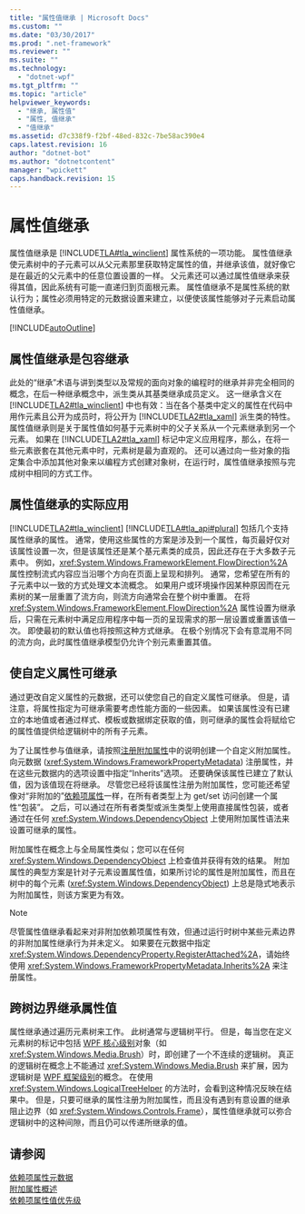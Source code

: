 ```yaml
---
title: "属性值继承 | Microsoft Docs"
ms.custom: ""
ms.date: "03/30/2017"
ms.prod: ".net-framework"
ms.reviewer: ""
ms.suite: ""
ms.technology: 
  - "dotnet-wpf"
ms.tgt_pltfrm: ""
ms.topic: "article"
helpviewer_keywords: 
  - "继承, 属性值"
  - "属性, 值继承"
  - "值继承"
ms.assetid: d7c338f9-f2bf-48ed-832c-7be58ac390e4
caps.latest.revision: 16
author: "dotnet-bot"
ms.author: "dotnetcontent"
manager: "wpickett"
caps.handback.revision: 15
---
```

# 属性值继承
属性值继承是 [!INCLUDE[TLA#tla_winclient](../../../../includes/tlasharptla-winclient-md.md)] 属性系统的一项功能。  属性值继承使元素树中的子元素可以从父元素那里获取特定属性的值，并继承该值，就好像它是在最近的父元素中的任意位置设置的一样。  父元素还可以通过属性值继承来获得其值，因此系统有可能一直递归到页面根元素。  属性值继承不是属性系统的默认行为；属性必须用特定的元数据设置来建立，以便使该属性能够对子元素启动属性值继承。  
  
 [!INCLUDE[autoOutline](../Token/autoOutline_md.md)]  
  
<a name="Property_Value_Inheritance_is_Containment_Inheritance"></a>   
## 属性值继承是包容继承  
 此处的“继承”术语与讲到类型以及常规的面向对象的编程时的继承并非完全相同的概念，在后一种继承概念中，派生类从其基类继承成员定义。  这一继承含义在 [!INCLUDE[TLA2#tla_winclient](../../../../includes/tla2sharptla-winclient-md.md)] 中也有效：当在各个基类中定义的属性在代码中用作元素且公开为成员时，将公开为 [!INCLUDE[TLA2#tla_xaml](../../../../includes/tla2sharptla-xaml-md.md)] 派生类的特性。  属性值继承则是关于属性值如何基于元素树中的父子关系从一个元素继承到另一个元素。  如果在 [!INCLUDE[TLA2#tla_xaml](../../../../includes/tla2sharptla-xaml-md.md)] 标记中定义应用程序，那么，在将一些元素嵌套在其他元素中时，元素树是最为直观的。  还可以通过向一些对象的指定集合中添加其他对象来以编程方式创建对象树，在运行时，属性值继承按照与完成树中相同的方式工作。  
  
<a name="Practical_Applications_of_Property_Value_Inheritance"></a>   
## 属性值继承的实际应用  
 [!INCLUDE[TLA2#tla_winclient](../../../../includes/tla2sharptla-winclient-md.md)] [!INCLUDE[TLA#tla_api#plural](../../../../includes/tlasharptla-apisharpplural-md.md)] 包括几个支持属性继承的属性。  通常，使用这些属性的方案是涉及到一个属性，每页最好仅对该属性设置一次，但是该属性还是某个基元素类的成员，因此还存在于大多数子元素中。  例如，<xref:System.Windows.FrameworkElement.FlowDirection%2A> 属性控制流式内容应当沿哪个方向在页面上呈现和排列。  通常，您希望在所有的子元素中以一致的方式处理文本流概念。  如果用户或环境操作因某种原因而在元素树的某一层重置了流方向，则流方向通常会在整个树中重置。  在将 <xref:System.Windows.FrameworkElement.FlowDirection%2A> 属性设置为继承后，只需在元素树中满足应用程序中每一页的呈现需求的那一层设置或重置该值一次。  即使最初的默认值也将按照这种方式继承。  在极个别情况下会有意混用不同的流方向，此时属性值继承模型仍允许个别元素重置其值。  
  
<a name="Making_a_Custom_Property_Inheritable"></a>   
## 使自定义属性可继承  
 通过更改自定义属性的元数据，还可以使您自己的自定义属性可继承。  但是，请注意，将属性指定为可继承需要考虑性能方面的一些因素。  如果该属性没有已建立的本地值或者通过样式、模板或数据绑定获取的值，则可继承的属性会将赋给它的属性值提供给逻辑树中的所有子元素。  
  
 为了让属性参与值继承，请按照[注册附加属性](../../../../docs/framework/wpf/advanced/how-to-register-an-attached-property.md)中的说明创建一个自定义附加属性。  向元数据 \(<xref:System.Windows.FrameworkPropertyMetadata>\) 注册属性，并在这些元数据内的选项设置中指定“Inherits”选项。  还要确保该属性已建立了默认值，因为该值现在将继承。  尽管您已经将该属性注册为附加属性，您可能还希望像对“非附加的”[依赖项属性](GTMT)一样，在所有者类型上为 get\/set 访问创建一个属性“包装”。  之后，可以通过在所有者类型或派生类型上使用直接属性包装，或者通过在任何 <xref:System.Windows.DependencyObject> 上使用附加属性语法来设置可继承的属性。  
  
 附加属性在概念上与全局属性类似；您可以在任何 <xref:System.Windows.DependencyObject> 上检查值并获得有效的结果。  附加属性的典型方案是针对子元素设置属性值，如果所讨论的属性是附加属性，而且在树中的每个元素 \(<xref:System.Windows.DependencyObject>\) 上总是隐式地表示为附加属性，则该方案更为有效。  
  
> [!NOTE]
>  尽管属性值继承看起来对非附加依赖项属性有效，但通过运行时树中某些元素边界的非附加属性继承行为并未定义。  如果要在元数据中指定 <xref:System.Windows.DependencyProperty.RegisterAttached%2A>，请始终使用 <xref:System.Windows.FrameworkPropertyMetadata.Inherits%2A> 来注册属性。  
  
<a name="InheritanceContext"></a>   
## 跨树边界继承属性值  
 属性继承通过遍历元素树来工作。  此树通常与逻辑树平行。  但是，每当您在定义元素树的标记中包括 [WPF 核心级别](GTMT)对象（如 <xref:System.Windows.Media.Brush>）时，即创建了一个不连续的逻辑树。  真正的逻辑树在概念上不能通过 <xref:System.Windows.Media.Brush> 来扩展，因为逻辑树是 [WPF 框架级别](GTMT)的概念。  在使用 <xref:System.Windows.LogicalTreeHelper> 的方法时，会看到这种情况反映在结果中。  但是，只要可继承的属性注册为附加属性，而且没有遇到有意设置的继承阻止边界（如 <xref:System.Windows.Controls.Frame>），属性值继承就可以弥合逻辑树中的这种间隙，而且仍可以传递所继承的值。  
  
## 请参阅  
 [依赖项属性元数据](../../../../docs/framework/wpf/advanced/dependency-property-metadata.md)   
 [附加属性概述](../../../../docs/framework/wpf/advanced/attached-properties-overview.md)   
 [依赖项属性值优先级](../../../../docs/framework/wpf/advanced/dependency-property-value-precedence.md)